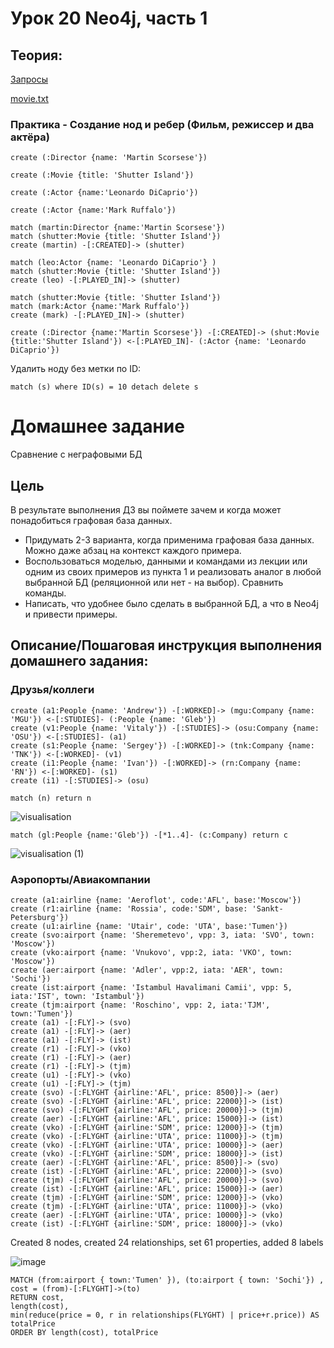 # Урок 20 Neo4j, часть 1

## Теория:
[Запросы](neo4j_p1.md)

[movie.txt](movie.txt)


### Практика - Создание нод и ребер (Фильм, режиссер и два актёра)
```cypher
create (:Director {name: 'Martin Scorsese'})

create (:Movie {title: 'Shutter Island'})

create (:Actor {name:'Leonardo DiCaprio'})

create (:Actor {name:'Mark Ruffalo'})

match (martin:Director {name:'Martin Scorsese'})
match (shutter:Movie {title: 'Shutter Island'})
create (martin) -[:CREATED]-> (shutter)

match (leo:Actor {name: 'Leonardo DiCaprio'} )
match (shutter:Movie {title: 'Shutter Island'})
create (leo) -[:PLAYED_IN]-> (shutter)

match (shutter:Movie {title: 'Shutter Island'})
match (mark:Actor {name:'Mark Ruffalo'})
create (mark) -[:PLAYED_IN]-> (shutter)
```

```cypher
create (:Director {name:'Martin Scorsese'}) -[:CREATED]-> (shut:Movie {title:'Shutter Island'}) <-[:PLAYED_IN]- (:Actor {name: 'Leonardo DiCaprio'})

```

Удалить ноду без метки по ID:
```cypher
match (s) where ID(s) = 10 detach delete s
```

# Домашнее задание

Сравнение с неграфовыми БД

## Цель

В результате выполнения ДЗ вы поймете зачем и когда может понадобиться графовая база данных.

- Придумать 2-3 варианта, когда применима графовая база данных. Можно даже абзац на контекст каждого примера.
- Воспользоваться моделью, данными и командами из лекции или одним из своих примеров из пункта 1 и реализовать аналог в любой выбранной БД (реляционной или нет - на выбор). Сравнить команды.
- Написать, что удобнее было сделать в выбранной БД, а что в Neo4j и привести примеры.

## Описание/Пошаговая инструкция выполнения домашнего задания:

### Друзья/коллеги

```cypher
create (a1:People {name: 'Andrew'}) -[:WORKED]-> (mgu:Company {name: 'MGU'}) <-[:STUDIES]- (:People {name: 'Gleb'})
create (v1:People {name: 'Vitaly'}) -[:STUDIES]-> (osu:Company {name: 'OSU'}) <-[:STUDIES]- (a1)
create (s1:People {name: 'Sergey'}) -[:WORKED]-> (tnk:Company {name: 'TNK'}) <-[:WORKED]- (v1)
create (i1:People {name: 'Ivan'}) -[:WORKED]-> (rn:Company {name: 'RN'}) <-[:WORKED]- (s1)
create (i1) -[:STUDIES]-> (osu)
```

```cypher
match (n) return n
```

![visualisation](https://github.com/ada04/NoSQL/assets/40420948/62e2a85b-d324-433d-ba16-d11ff25033e5)

```cypher
match (gl:People {name:'Gleb'}) -[*1..4]- (c:Company) return c
```

![visualisation (1)](https://github.com/ada04/NoSQL/assets/40420948/605eeb91-153c-4de3-ac7c-b4e2febb2438)

### Аэропорты/Авиакомпании

```cypher
create (a1:airline {name: 'Aeroflot', code:'AFL', base:'Moscow'})
create (r1:airline {name: 'Rossia', code:'SDM', base: 'Sankt-Petersburg'})
create (u1:airline {name: 'Utair', code: 'UTA', base:'Tumen'})
create (svo:airport {name: 'Sheremetevo', vpp: 3, iata: 'SVO', town: 'Moscow'})
create (vko:airport {name: 'Vnukovo', vpp:2, iata: 'VKO', town: 'Moscow'})
create (aer:airport {name: 'Adler', vpp:2, iata: 'AER', town: 'Sochi'})
create (ist:airport {name: 'Istambul Havalimani Camii', vpp: 5, iata:'IST', town: 'Istambul'})
create (tjm:airport {name: 'Roschino', vpp: 2, iata:'TJM', town:'Tumen'})
create (a1) -[:FLY]-> (svo)
create (a1) -[:FLY]-> (aer)
create (a1) -[:FLY]-> (ist)
create (r1) -[:FLY]-> (vko)
create (r1) -[:FLY]-> (aer)
create (r1) -[:FLY]-> (tjm)
create (u1) -[:FLY]-> (vko)
create (u1) -[:FLY]-> (tjm)
create (svo) -[:FLYGHT {airline:'AFL', price: 8500}]-> (aer)
create (svo) -[:FLYGHT {airline:'AFL', price: 22000}]-> (ist)
create (svo) -[:FLYGHT {airline:'AFL', price: 20000}]-> (tjm)
create (aer) -[:FLYGHT {airline:'AFL', price: 15000}]-> (ist)
create (vko) -[:FLYGHT {airline:'SDM', price: 12000}]-> (tjm)
create (vko) -[:FLYGHT {airline:'UTA', price: 11000}]-> (tjm)
create (vko) -[:FLYGHT {airline:'UTA', price: 10000}]-> (aer)
create (vko) -[:FLYGHT {airline:'SDM', price: 18000}]-> (ist)
create (aer) -[:FLYGHT {airline:'AFL', price: 8500}]-> (svo)
create (ist) -[:FLYGHT {airline:'AFL', price: 22000}]-> (svo)
create (tjm) -[:FLYGHT {airline:'AFL', price: 20000}]-> (svo)
create (ist) -[:FLYGHT {airline:'AFL', price: 15000}]-> (aer)
create (tjm) -[:FLYGHT {airline:'SDM', price: 12000}]-> (vko)
create (tjm) -[:FLYGHT {airline:'UTA', price: 11000}]-> (vko)
create (aer) -[:FLYGHT {airline:'UTA', price: 10000}]-> (vko)
create (ist) -[:FLYGHT {airline:'SDM', price: 18000}]-> (vko)
```

  Created 8 nodes, created 24 relationships, set 61 properties, added 8 labels

![image](https://github.com/ada04/NoSQL/assets/40420948/e37c74d9-a225-4774-9151-5363320b7e8c)

```cypher
MATCH (from:airport { town:'Tumen' }), (to:airport { town: 'Sochi'}) , cost = (from)-[:FLYGHT]->(to) 
RETURN cost, 
length(cost),  
min(reduce(price = 0, r in relationships(FLYGHT) | price+r.price)) AS totalPrice
ORDER BY length(cost), totalPrice
```
